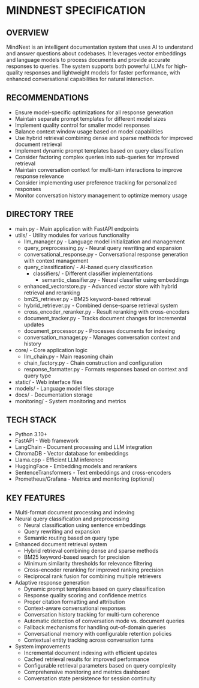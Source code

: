 # MINDNEST SPECIFICATION

## OVERVIEW
MindNest is an intelligent documentation system that uses AI to understand and answer questions about codebases. It leverages vector embeddings and language models to process documents and provide accurate responses to queries. The system supports both powerful LLMs for high-quality responses and lightweight models for faster performance, with enhanced conversational capabilities for natural interaction.

## RECOMMENDATIONS
- Ensure model-specific optimizations for all response generation
- Maintain separate prompt templates for different model sizes
- Implement quality control for smaller model responses
- Balance context window usage based on model capabilities
- Use hybrid retrieval combining dense and sparse methods for improved document retrieval
- Implement dynamic prompt templates based on query classification
- Consider factoring complex queries into sub-queries for improved retrieval
- Maintain conversation context for multi-turn interactions to improve response relevance
- Consider implementing user preference tracking for personalized responses
- Monitor conversation history management to optimize memory usage

## DIRECTORY TREE
- main.py - Main application with FastAPI endpoints
- utils/ - Utility modules for various functionality
  - llm_manager.py - Language model initialization and management
  - query_preprocessing.py - Neural query rewriting and expansion
  - conversational_response.py - Conversational response generation with context management
  - query_classification/ - AI-based query classification
    - classifiers/ - Different classifier implementations
      - semantic_classifier.py - Neural classifier using embeddings
  - enhanced_vectorstore.py - Advanced vector store with hybrid retrieval and reranking
  - bm25_retriever.py - BM25 keyword-based retrieval
  - hybrid_retriever.py - Combined dense-sparse retrieval system
  - cross_encoder_reranker.py - Result reranking with cross-encoders
  - document_tracker.py - Tracks document changes for incremental updates
  - document_processor.py - Processes documents for indexing
  - conversation_manager.py - Manages conversation context and history
- core/ - Core application logic
  - llm_chain.py - Main reasoning chain
  - chain_factory.py - Chain construction and configuration
  - response_formatter.py - Formats responses based on context and query type
- static/ - Web interface files
- models/ - Language model files storage
- docs/ - Documentation storage
- monitoring/ - System monitoring and metrics

## TECH STACK
- Python 3.10+
- FastAPI - Web framework
- LangChain - Document processing and LLM integration
- ChromaDB - Vector database for embeddings
- Llama.cpp - Efficient LLM inference
- HuggingFace - Embedding models and rerankers
- SentenceTransformers - Text embeddings and cross-encoders
- Prometheus/Grafana - Metrics and monitoring (optional)

## KEY FEATURES
- Multi-format document processing and indexing
- Neural query classification and preprocessing
  - Neural classification using sentence embeddings
  - Query rewriting and expansion
  - Semantic routing based on query type
- Enhanced document retrieval system
  - Hybrid retrieval combining dense and sparse methods
  - BM25 keyword-based search for precision
  - Minimum similarity thresholds for relevance filtering
  - Cross-encoder reranking for improved ranking precision
  - Reciprocal rank fusion for combining multiple retrievers
- Adaptive response generation
  - Dynamic prompt templates based on query classification
  - Response quality scoring and confidence metrics
  - Proper citation formatting and attribution
  - Context-aware conversational responses
  - Conversation history tracking for multi-turn coherence
  - Automatic detection of conversation mode vs. document queries
  - Fallback mechanisms for handling out-of-domain queries
  - Conversational memory with configurable retention policies
  - Contextual entity tracking across conversation turns
- System improvements
  - Incremental document indexing with efficient updates
  - Cached retrieval results for improved performance
  - Configurable retrieval parameters based on query complexity
  - Comprehensive monitoring and metrics dashboard
  - Conversation state persistence for session continuity 